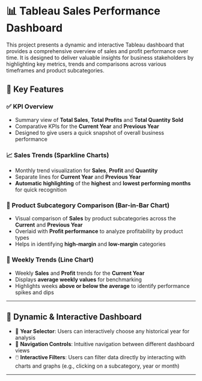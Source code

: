 # 📊 Tableau Sales Performance Dashboard

This project presents a dynamic and interactive Tableau dashboard that provides a comprehensive overview of sales and profit performance over time. It is designed to deliver valuable insights for business stakeholders by highlighting key metrics, trends and comparisons across various timeframes and product subcategories.

## 🔑 Key Features

### ✅ KPI Overview
- Summary view of **Total Sales**, **Total Profits** and **Total Quantity Sold**
- Comparative KPIs for the **Current Year** and **Previous Year**
- Designed to give users a quick snapshot of overall business performance

### 📈 Sales Trends (Sparkline Charts)
- Monthly trend visualization for **Sales**, **Profit** and **Quantity**
- Separate lines for **Current Year** and **Previous Year**
- **Automatic highlighting** of the **highest** and **lowest performing months** for quick recognition

### 🧾 Product Subcategory Comparison (Bar-in-Bar Chart)
- Visual comparison of **Sales** by product subcategories across the **Current** and **Previous Year**
- Overlaid with **Profit performance** to analyze profitability by product types
- Helps in identifying **high-margin** and **low-margin** categories

### 📅 Weekly Trends (Line Chart)
- Weekly **Sales** and **Profit** trends for the **Current Year**
- Displays **average weekly values** for benchmarking
- Highlights weeks **above or below the average** to identify performance spikes and dips

---

## 🚀 Dynamic & Interactive Dashboard

- 📆 **Year Selector**: Users can interactively choose any historical year for analysis
- 🧭 **Navigation Controls**: Intuitive navigation between different dashboard views
- 🖱️ **Interactive Filters**: Users can filter data directly by interacting with charts and graphs (e.g., clicking on a subcategory, year or month)

---
